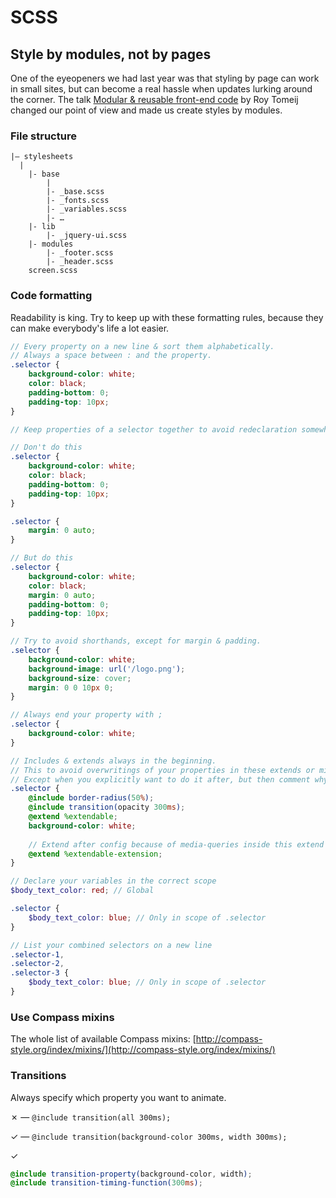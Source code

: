 # SCSS

## Style by modules, not by pages

One of the eyeopeners we had last year was that styling by page can work in small sites, but can become a real hassle when updates lurking around the corner. The talk [Modular & reusable front-end code](http://youtu.be/T6-75HdADc8) by Roy Tomeij changed our point of view and made us create styles by modules.

### File structure

```
|– stylesheets
  |
	|- base
		|
		|- _base.scss
		|- _fonts.scss
		|- _variables.scss
		|- …
	|- lib
		|- _jquery-ui.scss
	|- modules
		|- _footer.scss
		|- _header.scss
	screen.scss
```


### Code formatting

Readability is king. Try to keep up with these formatting rules, because they can make everybody's life a lot easier.

```scss
// Every property on a new line & sort them alphabetically.
// Always a space between : and the property.
.selector {
	background-color: white;
	color: black;
	padding-bottom: 0;
	padding-top: 10px;
}
```

```scss
// Keep properties of a selector together to avoid redeclaration somewhere else.

// Don't do this
.selector {
	background-color: white;
	color: black;
	padding-bottom: 0;
	padding-top: 10px;
}

.selector {
	margin: 0 auto;
}

// But do this
.selector {
	background-color: white;
	color: black;
	margin: 0 auto;
	padding-bottom: 0;
	padding-top: 10px;
}
```

```scss
// Try to avoid shorthands, except for margin & padding.
.selector {
	background-color: white;
	background-image: url('/logo.png');
	background-size: cover;
	margin: 0 0 10px 0;
}
```

```scss
// Always end your property with ;
.selector {
	background-color: white;
}
```

```scss
// Includes & extends always in the beginning.
// This to avoid overwritings of your properties in these extends or mixin's
// Except when you explicitly want to do it after, but then comment why.
.selector {
	@include border-radius(50%);
	@include transition(opacity 300ms);
	@extend %extendable;
	background-color: white;
	
	// Extend after config because of media-queries inside this extend
	@extend %extendable-extension;
}
```

```scss
// Declare your variables in the correct scope
$body_text_color: red; // Global

.selector {
	$body_text_color: blue; // Only in scope of .selector
}
```

```scss
// List your combined selectors on a new line
.selector-1, 
.selector-2,
.selector-3 {
	$body_text_color: blue; // Only in scope of .selector
}
```

### Use Compass mixins

The whole list of available Compass mixins: [http://compass-style.org/index/mixins/](http://compass-style.org/index/mixins/)

### Transitions

Always specify which property you want to animate.

✗ — ``@include transition(all 300ms);``

✓ — ``@include transition(background-color 300ms, width 300ms);``

✓
```scss
@include transition-property(background-color, width);
@include transition-timing-function(300ms);
```

